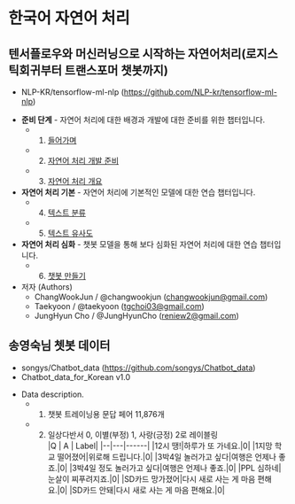 # 한국어 자연어 처리 
## 텐서플로우와 머신러닝으로 시작하는 자연어처리(로지스틱회귀부터 트랜스포머 챗봇까지)
  - NLP-KR/tensorflow-ml-nlp (https://github.com/NLP-kr/tensorflow-ml-nlp)
  * **준비 단계** - 자연어 처리에 대한 배경과 개발에 대한 준비를 위한 챕터입니다.
      - 1. [들어가며](./1.Intro)
      - 2. [자연어 처리 개발 준비](./2.NLP_PREP)
      - 3. [자연어 처리 개요](./3.NLP_INTRO)
  * **자연어 처리 기본** - 자연어 처리에 기본적인 모델에 대한 연습 챕터입니다.
      - 4. [텍스트 분류](./4.TEXT_CLASSIFICATION)
      - 5. [텍스트 유사도](./5.TEXT_SIM)
  * **자연어 처리 심화** - 챗봇 모델을 통해 보다 심화된 자연어 처리에 대한 연습 챕터입니다.
      - 6. [챗봇 만들기](./6.CHATBOT)
  * 저자 (Authors)
      - ChangWookJun / @changwookjun (changwookjun@gmail.com)  
      - Taekyoon  / @taekyoon (tgchoi03@gmail.com)  
      - JungHyun Cho  / @JungHyunCho (reniew2@gmail.com)  

## 송영숙님 쳇봇 데이터
  - songys/Chatbot_data (https://github.com/songys/Chatbot_data)
  - Chatbot_data_for_Korean v1.0             
  * Data description.     
      - 1. 챗봇 트레이닝용 문답 페어 11,876개           
      - 2. 일상다반서 0, 이별(부정) 1, 사랑(긍정) 2로 레이블링  
|Q | A | Label|
|--|---|------|
|12시 땡!|하루가 또 가네요.|0|
|1지망 학교 떨어졌어|위로해 드립니다.|0|
|3박4일 놀러가고 싶다|여행은 언제나 좋죠.|0|
|3박4일 정도 놀러가고 싶다|여행은 언제나 좋죠.|0|
|PPL 심하네|눈살이 찌푸려지죠.|0|
|SD카드 망가졌어|다시 새로 사는 게 마음 편해요.|0|
|SD카드 안돼|다시 새로 사는 게 마음 편해요.|0|
